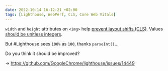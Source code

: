 ```yaml
---
date: 2022-10-14 16:12:21 +02:00
tags: [Lighthouse, WebPerf, CLS, Core Web Vitals]
---
```


`width` and `height` attributes on `<img>` help [prevent layout shifts (CLS)](https://web.dev/optimize-cls/#images-without-dimensions-%F0%9F%8C%86). Values [should be unitless integers](https://developer.mozilla.org/en-US/docs/Web/HTML/Element/Img#attr-width).

But #Lighthouse sees `100%` as `100`, thanks `parseInt()`…

Do you think it should be improved?

-> https://github.com/GoogleChrome/lighthouse/issues/14449
